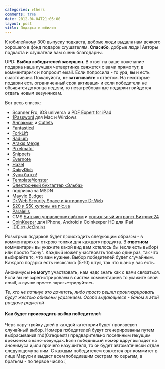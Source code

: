 ```yaml
---
categories: others
comments: true
date: 2012-08-04T21:05:00
layout: post
title: Подарки к юбилею
---
```


К юбилейному 300 выпуску подкаста, добрые люди выдали нам всякого хорошего в фонд подарок слушателям. **Спасибо**, добрые люди! Авторы подкаста и слушатели вам очень благодарны.

UPD: **Выбор победителей завершен**. В ответ на ваше пожелание подарка наша лучшая четвертинка свяжется с вами прямо тут, в комментариях и попросит email. Если попросила - то ура, вы и есть счастливчик. Пожалуйста, **не затягивайте** с ответом. На некоторые подарки есть ограниченный срок активации и если победители не обьявятся до конца недели, то незатребованные подарки прийдется отдать новым везунчикам.


<!-- more -->
Вот весь список:

* [Scanner Pro](http://itunes.apple.com/us/app/scanner-pro-by-readdle/id333710667?mt=8), iOS universal и [PDF Expert for iPad](http://itunes.apple.com/us/app/pdf-expert-fill-forms-annotate/id393316844?mt=8)
* [1Password](https://agilebits.com/onepassword/) для Mac и Windows
* [Анпакман](http://www.psyho.ua/rus/portfolio/industrial/psyho/unpackman/) и [Cutlets](http://psyho.ua/cutlets)
* [Fantastical](http://flexibits.com)
* [ForkLift](http://www.binarynights.com)
* [Radium](http://www.catpigstudios.com/)
* [Araxis Merge](http://www.araxis.com)
* [Pixelmator](http://www.pixelmator.com)
* [Snippets](http://www.snippetsapp.com/)
* [Evernote](http://evernote.com)
* [Hazel](http://www.noodlesoft.com)
* [DaisyDisk](http://daisydiskapp.com)
* [Купи батон!](http://kupibaton.ru)
* [TemplateMonster](http://www.templatemonster.com/ru/)
* [Электронный бухгалтер «Эльба»](www.e-kontur.ru)
* подписка на MSDN
* [Mayvio Budget](http://mayvio.com)
* [Dr.Web Security Space и Антивирус Dr.Web](http://products.drweb.com/home/?lng=en)
* [$20 и $50 купоны на nic.ua](http://nic.ua)
* [Paralells](http://www.parallels.com)
* CMS [Битрикс управление сайтом](http://www.1c-bitrix.ru/products/cms/) и [социальный интранет Битрикс24](http://www.bitrix24.ru)
* [CoinKeeper](http://coinkeeper.me) для iPhone, Android и Coinkeeper HD для iPad
* [IDE от JetBrains](http://www.jetbrains.com)

Розыгрыш подарков будет происходить следующим образом - в комментариях я открою топики для каждого продукта. В **ответном** комментарии вы укажите какой вид вам хотелось бы (если есть выбор) или просто "хочу". Каждый может участвовать только один раз, так что выбирайте то, что вам нужнее. Выбор победителей будет случайным. Каждого подарка есть несколько (5-10) штук, так что шанс у вас есть.

Анонимусы **не могут** участвовать, нам надо знать как с вами связаться. Если вы не зарегистрированы в систем комментариев то укажите свой email, а лучше просто зарегистрируйтесь.

_Те, кто не потянул это дочитать, либо просто решил проигнорировать будут жестоко обижены удалением. Особо выдающиеся - баном в этой раздаче радостей_

#### Как будет происходить выбор победителей
Черз пару-тройку дней в каждой категории будет произведен случайный выбор. Номера победителей будут сгенерированны путем выбрасывания rnd(0:requеsts) предварительно посеянным текущим временем в нано-секундах. Если победивший номер вдруг выпадет на анонимуса и/или прочего нарушителя, то он будет автоматически отдан следующему за ним. С каждым победителем свяжется орг-коммитет в лице Маруси и выдаст всем победившим сестрам по серьгам, а братьям - по первое число :)

